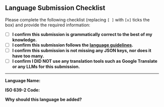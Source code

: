 ## Language Submission Checklist

Please complete the following checklist (replacing `[ ]` with `[x]` ticks the box) and provide the required information:

- [ ] **I confirm this submission is grammatically correct to the best of my knowledge.**
- [ ] **I confirm this submission follows the [language guidelines](<insert-link-here>).**
- [ ] **I confirm this submission is not missing any JSON keys, nor does it have too many.**
- [ ] **I confirm I DID NOT use any translation tools such as Google Translate or any LLMs for this submission.**

---

**Language Name:**  
<!-- e.g., French -->

**ISO 639-2 Code:**  
<!-- e.g., fra -->

**Why should this language be added?**  
<!-- Please explain your reasoning here. -->
